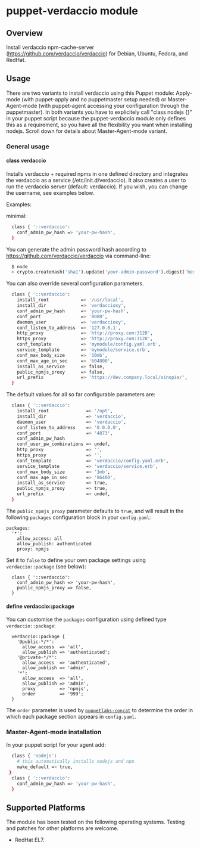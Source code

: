 # puppet-verdaccio module

## Overview

Install verdaccio npm-cache-server (https://github.com/verdaccio/verdaccio) for Debian, Ubuntu, Fedora, and RedHat.


## Usage

There are two variants to install verdaccio using this Puppet module: Apply-mode (with puppet-apply and no puppetmaster setup needed) or Master-Agent-mode (with puppet-agent accessing your configuration through the puppetmaster). In both variants you have to explicitely call "class nodejs {}" in your puppet script because the puppet-verdaccio module only defines this as a requirement, so you have all the flexibility you want when installing nodejs. Scroll down for details about Master-Agent-mode variant.

### General usage

#### class verdaccio

Installs verdaccio + required npms in one defined directory and integrates the verdaccio as a service (/etc/init.d/verdaccio). It also creates a user to run the verdaccio server (default: verdaccio). If you wish, you can change the username, see examples below.

Examples:

minimal:

```bash
  class { '::verdaccio':
    conf_admin_pw_hash => 'your-pw-hash',
  }
```

You can generate the admin password hash according to https://github.com/verdaccio/verdaccio via command-line:

```bash
  $ node
  > crypto.createHash('sha1').update('your-admin-password').digest('hex')
```

You can also override several configuration parameters.

```bash
  class { '::verdaccio':
    install_root            => '/usr/local',
    install_dir             => 'verdaccioxy',
    conf_admin_pw_hash      => 'your-pw-hash',
    conf_port               => '8080',
    daemon_user             => 'verdaccioxy',
    conf_listen_to_address  => '127.0.0.1',
    http_proxy              => 'http://proxy.com:3128',
    https_proxy             => 'http://proxy.com:3128',
    conf_template           => 'mymodule/config.yaml.erb',
    service_template        => 'mymodule/service.erb',
    conf_max_body_size      => '10mb',
    conf_max_age_in_sec     => '604800',
    install_as_service      => false,
    public_npmjs_proxy      => false,
    url_prefix              => 'https://dev.company.local/sinopia/',
  }
```

The default values for all so far configurable parameters are:

```bash
  class { '::verdaccio':
    install_root              => '/opt',
    install_dir               => 'verdaccio',
    daemon_user               => 'verdaccio',
    conf_listen_to_address    => '0.0.0.0',
    conf_port                 => '4873',
    conf_admin_pw_hash
    conf_user_pw_combinations => undef,
    http_proxy                => '',
    https_proxy               => '',
    conf_template             => 'verdaccio/config.yaml.erb',
    service_template          => 'verdaccio/service.erb',
    conf_max_body_size        => '1mb',
    conf_max_age_in_sec       => '86400',
    install_as_service        => true,
    public_npmjs_proxy        => true,
    url_prefix                => undef,
  }
```

The `public_npmjs_proxy` parameter defaults to `true`, and will result in the following `packages` configuration block in your `config.yaml`:

```
packages:
  '*':
    allow_access: all
    allow_publish: authenticated
    proxy: npmjs
```

Set it to `false` to define your own package settings using `verdaccio::package` (see below):

```
  class { '::verdaccio':
    conf_admin_pw_hash => 'your-pw-hash',
    public_npmjs_proxy => false,
  }
```

#### define verdaccio::package

You can customise the `packages` configuration using defined type `verdaccio::package`:

```
  verdaccio::package {
    '@public-*/*':
      allow_access  => 'all',
      allow_publish => 'authenticated';
    '@private-*/*':
      allow_access  => 'authenticated',
      allow_publish => 'admin',
    '*':
      allow_access  => 'all',
      allow_publish => 'admin',
      proxy         => 'npmjs',
      order         => '999';
  }
```

The `order` parameter is used by [`puppetlabs-concat`](https://github.com/puppetlabs/puppetlabs-concat) to determine the order in which each package section appears in `config.yaml`.


### Master-Agent-mode installation

In your puppet script for your agent add:
```bash
  class { 'nodejs':
    # this automatically installs nodejs and npm
    make_default => true,
 }
  class { '::verdaccio':
    conf_admin_pw_hash => 'your-pw-hash',
  }
```

## Supported Platforms

The module has been tested on the following operating systems. Testing and patches for other platforms are welcome.

* RedHat EL7.


